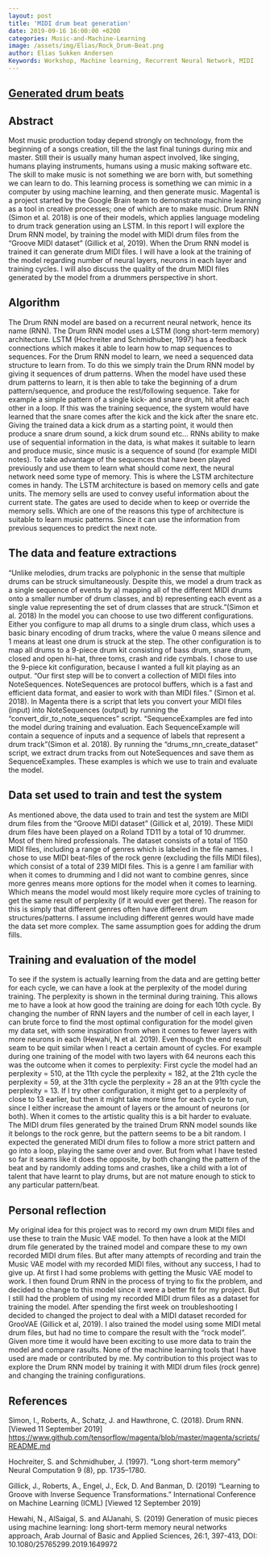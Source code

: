 ```yaml
---
layout: post
title: 'MIDI drum beat generation'
date: 2019-09-16 16:00:00 +0200
categories: Music-and-Machine-Learning
image: /assets/img/Elias/Rock_Drum-Beat.png
author: Elias Sukken Andersen
Keywords: Workshop, Machine learning, Recurrent Neural Network, MIDI
---
```

## [Generated drum beats](https://github.com/eliassan/MIDI_Drum-Beat_ML-Generated)

## Abstract
Most music production today depend strongly on technology, from the beginning of a songs creation, till the the last final tunings during mix and master. Still their is usually many human aspect involved, like singing, humans playing instruments, humans using a music making software etc. The skill to make music is not something we are born with, but something we can learn to do. This learning process is something we can mimic in a computer by using machine learning, and then generate music. 
Magenta1 is a project started by the Google Brain team to demonstrate machine learning as a tool in creative processes; one of which are to make music. Drum RNN (Simon et al. 2018) is one of their models, which applies language modeling to drum track generation using an LSTM. In this report I will explore the Drum RNN model, by training the model with MIDI drum files from the “Groove MIDI dataset” (Gillick et al, 2019). When the Drum RNN model is trained it can generate drum MIDI files. I will have a look at the training of the model regarding number of neural layers, neurons in each layer and training cycles. I will also discuss the quality of the drum MIDI files generated by the model from a drummers perspective in short.     

## Algorithm
The Drum RNN model are based on a recurrent neural network, hence its name (RNN). The Drum RNN model uses a LSTM (long short-term memory) architecture. LSTM (Hochreiter and Schmidhuber, 1997) has a feedback connections which makes it able to learn how to map sequences to sequences. 
For the Drum RNN model to learn, we need a sequenced data structure to learn from. To do this we simply train the Drum RNN model by giving it sequences of drum patterns. When the model have used these drum patterns to learn, it is then able to take the beginning of a drum pattern/sequence, and produce the rest/following sequence. Take for example a simple pattern of a single kick- and snare drum, hit after each other in a loop. If this was the training sequence, the system would have learned that the snare comes after the kick and the kick after the snare etc. Giving the trained data a kick drum as a starting point, it would then produce a snare drum sound, a kick drum sound etc... RNNs ability to make use of sequential information in the data, is what makes it suitable to learn and produce music, since music is a sequence of sound (for example MIDI notes). 
To take advantage of the sequences that have been played previously and use them to learn what should come next, the neural network need some type of memory. This is where the LSTM architecture comes in handy. The LSTM architecture is based on memory cells and gate units. The memory sells are used to convey useful information about the current state. The gates are used to decide when to keep or override the memory sells. Which are one of the reasons this type of architecture is suitable to learn music patterns. Since it can use the information from previous sequences to predict the next note.

## The data and feature extractions
“Unlike melodies, drum tracks are polyphonic in the sense that multiple drums can be struck simultaneously. Despite this, we model a drum track as a single sequence of events by a) mapping all of the different MIDI drums onto a smaller number of drum classes, and b) representing each event as a single value representing the set of drum classes that are struck.”(Simon et al. 2018) 
In the model you can choose to use two different configurations. Either you configure to map all drums to a single drum class, which uses a basic binary encoding of drum tracks, where the value 0 means silence and 1 means at least one drum is struck at the step. The other configuration is to map all drums to a 9-piece drum kit consisting of bass drum, snare drum, closed and open hi-hat, three toms, crash and ride cymbals. I chose to use the 9-piece kit configuration, because I wanted a full kit playing as an output.
“Our first step will be to convert a collection of MIDI files into NoteSequences. NoteSequences are protocol buffers, which is a fast and efficient data format, and easier to work with than MIDI files.” (Simon et al. 2018). In Magenta there is a script that lets you convert your MIDI files (input) into NoteSequences (output) by running the “convert_dir_to_note_sequences” script.
 “SequenceExamples are fed into the model during training and evaluation. Each SequenceExample will contain a sequence of inputs and a sequence of labels that represent a drum track”(Simon et al. 2018). By running the “drums_rnn_create_dataset” script, we extract drum tracks from out NoteSequences and save them as SequenceExamples. These examples is which we use to train and evaluate the model.

## Data set used to train and test the system
As mentioned above, the data used to train and test the system are MIDI drum files from the “Groove MIDI dataset” (Gillick et al, 2019). These MIDI drum files have been played on a Roland TD11 by a total of 10 drummer. Most of them hired professionals. The dataset consists of a total of 1150 MIDI files, including a range of genres which is labeled in the file names. I chose to use MIDI beat-files of  the rock genre (excluding the fills MIDI files), which consist of a total of 239 MIDI files. This is a genre I am familiar with when it comes to drumming and I did not want to combine genres, since more genres means more options for the model when it comes to learning. Which means the model would most likely require more cycles of training to get the same result of perplexity (if it would ever get there). The reason for this is simply that different genres often have different drum structures/patterns. I assume including different genres would have made the data set more complex. The same assumption goes for adding the drum fills. 
 
## Training and evaluation of the model 
To see if the system is actually learning from the data and are getting better for each cycle, we can have a look at the perplexity of the model during training. The perplexity is shown in the terminal during training. This allows me to have a look at how good the training are doing for each 10th cycle. By changing the number of RNN layers and the number of cell in each layer, I can brute force to find the most optimal configuration for the model given my data set, with some inspiration from when it comes to fewer layers with more neurons in each (Hewahi, N et al. 2019). Even though the end result seam to be quit similar when I react a certain amount of cycles.
For example during one training of the model with two layers with 64 neurons each this was the outcome when it comes to perplexity:
First cycle the model had an perplexity = 510, at the 11th cycle the perplexity = 182, at the 21th cycle the perplexity = 59, at the 31th cycle the perplexity = 28 an at the 91th cycle the perplexity = 13. If I try other configuration, it might get to a perplexity of close to 13 earlier, but then it might take more time for each cycle to run, since I either increase the amount of layers or the amount of neurons (or both). 
When it comes to the artistic quality this is a bit harder to evaluate. The MIDI drum files generated by the trained Drum RNN model sounds like it belongs to the rock genre, but the pattern seems to be a bit random. I expected the generated MIDI drum files to follow a more strict pattern and  go into a loop, playing the same over and over. But from what I have tested so far it seams like it does the opposite, by both changing the pattern of the beat and by randomly adding toms and crashes, like a child with a lot of talent that have learnt to play drums, but are not mature enough to stick to any particular pattern/beat.

## Personal reflection 
My original idea for this project was to record my own drum MIDI files and use these to train the Music VAE model. To then have a look at the MIDI drum file generated by the trained model and compare these to my own recorded MIDI drum files. But after many attempts of recording and train the Music VAE model with my recorded MIDI files, without any success, I had to give up. At first I had some problems with getting the Music VAE model to work. I then found Drum RNN in the process of trying to fix the problem, and decided to change to this model since it were a better fit for my project. But I still had the problem of using my recorded MIDI drum files as a dataset for training the model.
After spending the first week on troubleshooting I decided to changed the project to deal with a MIDI dataset recorded for GrooVAE (Gillick et al, 2019). I also trained the model using some MIDI metal drum files, but had no time to compare the result with the “rock model”. Given more time it would have been exciting to use more data to train the model and compare rasults.
None of the machine learning tools that I have used are made or contributed by me. My contribution to this project was to explore the Drum RNN model by training it with MIDI drum files (rock genre) and changing the training configurations. 

## References
Simon, I., Roberts, A., Schatz, J. and Hawthrone, C. (2018). Drum RNN. [Viewed 11 September 2019]
<https://www.github.com/tensorflow/magenta/blob/master/magenta/scripts/README.md>

Hochreiter, S. and Schmidhuber, J. (1997). “Long short-term memory” Neural Computation 9 (8), pp. 1735–1780. 

Gillick, J., Roberts, A., Engel, J., Eck, D. And Banman, D. (2019) “Learning to Groove with Inverse Sequence Transformations.” International Conference on Machine Learning (ICML) [Viewed 12 September 2019] 

Hewahi, N., AlSaigal, S. and AlJanahi, S. (2019) Generation of music pieces using machine learning: long short-term memory neural networks approach, Arab Journal of Basic and Applied Sciences, 26:1, 397-413, DOI: 10.1080/25765299.2019.1649972 
